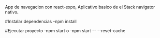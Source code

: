 App de navegacion con react-expo,
Aplicativo basico de el Stack navigator nativo.

#Instalar  dependencias
-npm install

#Ejecutar proyecto
-npm start
o
-npm start -- --reset-cache
